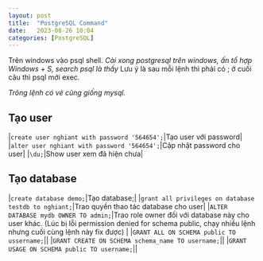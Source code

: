 ```yaml
---
layout: post
title:  "PostgreSQL Command"
date:   2023-08-26 10:04
categories: [PostgreSQL]
---
```


Trên windows vào psql shell. *Cài xong postgresql trên windows, ấn tổ hợp Windows + S, search psql là thấy*
Lưu ý là sau mỗi lệnh thì phải có ; ở cuối câu thì psql mới exec.

*Trông lệnh có vẻ cũng giống mysql.*

## Tạo user

|`create user nghiant with password '564654';`|Tạo user với password|
|`alter user nghiant with password '564654';`|Cập nhật password cho user|
|`\du;`|Show user xem đã hiện chưa|

## Tạo database

|`create database demo;`|Tạo database;|
|`grant all privileges on database testdb to nghiant;`|Trao quyền thao tác database cho user|
|`ALTER DATABASE mydb OWNER TO admin;`|Trao role owner đối với database này cho user khác. (Lúc bị lỗi permission denied for schema public, chạy nhiều lệnh nhưng cuối cùng lệnh này fix được) |
|`GRANT ALL ON SCHEMA public TO ussername;`||
|`GRANT CREATE ON SCHEMA schema_name TO username;`||
|`GRANT USAGE ON SCHEMA public TO username;`||